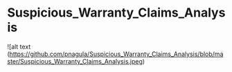 # Suspicious_Warranty_Claims_Analysis

![alt text (https://github.com/pnagula/Suspicious_Warranty_Claims_Analysis/blob/master/Suspicious_Warranty_Claims_Analysis.jpeg)
